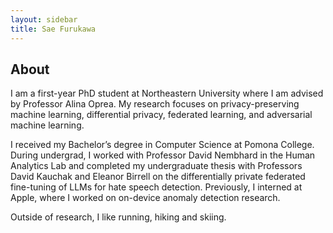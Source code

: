 ```yaml
---
layout: sidebar
title: Sae Furukawa
---
```


<!-- hide the big page title on home -->
<style>.page-title{display:none}</style>

## About
I am a first-year PhD student at Northeastern University where I am advised by Professor Alina Oprea. My research focuses on privacy-preserving machine learning, differential privacy, federated learning, and adversarial machine learning.

I received my Bachelor’s degree in Computer Science at Pomona College. During undergrad, I worked with Professor David Nembhard in the Human Analytics Lab and completed my undergraduate thesis with Professors David Kauchak and Eleanor Birrell on the differentially private federated fine-tuning of LLMs for hate speech detection. Previously, I interned at Apple, where I worked on on-device anomaly detection research.

Outside of research, I like running, hiking and skiing.  